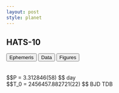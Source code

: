 ```yaml
---
layout: post
style: planet
---
```

<script src="../js/planets.js"></script>

## HATS-10

<!-- Tab links -->
<div class="tab">
<button class="tablinks" onclick="openCity(event, 'Ephemeris')">Ephemeris</button>
<button class="tablinks" onclick="openCity(event, 'Data')">Data</button>
<button class="tablinks" onclick="openCity(event, 'Figures')">Figures</button>
</div>

<!-- Tab content -->
<div id="Ephemeris" class="tabcontent" markdown="1">
<br/><br/>
$$P = 3.312846(58) $$ day <br/>
$$T_0 = 2456457.882721(22) $$ BJD TDB
<br/><br/>
<br/><br/>
</div>


